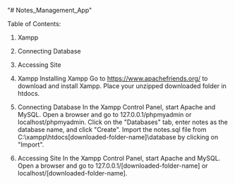 "# Notes_Management_App" 

Table of Contents:

1. Xampp
2. Connecting Database
3. Accessing Site

1. Xampp
Installing Xampp
Go to https://www.apachefriends.org/ to download and install Xampp.
Place your unzipped downloaded folder in htdocs.

2. Connecting Database
In the Xampp Control Panel, start Apache and MySQL.
Open a browser and go to 127.0.0.1/phpmyadmin or localhost/phpmyadmin.
Click on the "Databases" tab, enter notes as the database name, and click "Create".
Import the notes.sql file from C:\xampp\htdocs\[downloaded-folder-name]\database by clicking on "Import".

3. Accessing Site
In the Xampp Control Panel, start Apache and MySQL.
Open a browser and go to 127.0.0.1/[downloaded-folder-name] or localhost/[downloaded-folder-name].